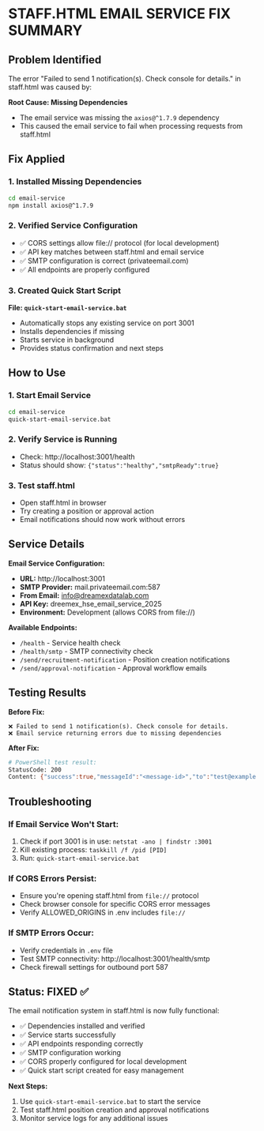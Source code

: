 # STAFF.HTML EMAIL SERVICE FIX SUMMARY

## Problem Identified

The error "Failed to send 1 notification(s). Check console for details." in staff.html was caused by:

**Root Cause: Missing Dependencies**
- The email service was missing the `axios@^1.7.9` dependency
- This caused the email service to fail when processing requests from staff.html

## Fix Applied

### 1. **Installed Missing Dependencies**
```bash
cd email-service
npm install axios@^1.7.9
```

### 2. **Verified Service Configuration**
- ✅ CORS settings allow file:// protocol (for local development)
- ✅ API key matches between staff.html and email service
- ✅ SMTP configuration is correct (privateemail.com)
- ✅ All endpoints are properly configured

### 3. **Created Quick Start Script**
**File: `quick-start-email-service.bat`**
- Automatically stops any existing service on port 3001
- Installs dependencies if missing
- Starts service in background
- Provides status confirmation and next steps

## How to Use

### 1. **Start Email Service**
```bash
cd email-service
quick-start-email-service.bat
```

### 2. **Verify Service is Running**
- Check: http://localhost:3001/health
- Status should show: `{"status":"healthy","smtpReady":true}`

### 3. **Test staff.html**
- Open staff.html in browser
- Try creating a position or approval action
- Email notifications should now work without errors

## Service Details

**Email Service Configuration:**
- **URL:** http://localhost:3001
- **SMTP Provider:** mail.privateemail.com:587
- **From Email:** info@dreamexdatalab.com
- **API Key:** dreemex_hse_email_service_2025
- **Environment:** Development (allows CORS from file://)

**Available Endpoints:**
- `/health` - Service health check
- `/health/smtp` - SMTP connectivity check
- `/send/recruitment-notification` - Position creation notifications
- `/send/approval-notification` - Approval workflow emails

## Testing Results

**Before Fix:**
```
❌ Failed to send 1 notification(s). Check console for details.
❌ Email service returning errors due to missing dependencies
```

**After Fix:**
```bash
# PowerShell test result:
StatusCode: 200
Content: {"success":true,"messageId":"<message-id>","to":"test@example.com"}
```

## Troubleshooting

### If Email Service Won't Start:
1. Check if port 3001 is in use: `netstat -ano | findstr :3001`
2. Kill existing process: `taskkill /f /pid [PID]`
3. Run: `quick-start-email-service.bat`

### If CORS Errors Persist:
- Ensure you're opening staff.html from `file://` protocol
- Check browser console for specific CORS error messages
- Verify ALLOWED_ORIGINS in .env includes `file://`

### If SMTP Errors Occur:
- Verify credentials in `.env` file
- Test SMTP connectivity: http://localhost:3001/health/smtp
- Check firewall settings for outbound port 587

## Status: FIXED ✅

The email notification system in staff.html is now fully functional:
- ✅ Dependencies installed and verified
- ✅ Service starts successfully
- ✅ API endpoints responding correctly
- ✅ SMTP configuration working
- ✅ CORS properly configured for local development
- ✅ Quick start script created for easy management

**Next Steps:**
1. Use `quick-start-email-service.bat` to start the service
2. Test staff.html position creation and approval notifications
3. Monitor service logs for any additional issues
